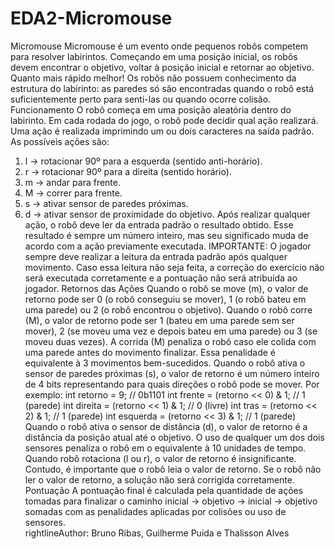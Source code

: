# EDA2-Micromouse

Micromouse
Micromouse é um evento onde pequenos robôs competem para resolver labirintos. Começando em uma posição inicial, os
robôs devem encontrar o objetivo, voltar à posição inicial e retornar ao objetivo. Quanto mais rápido melhor!
Os robôs não possuem conhecimento da estrutura do labirinto: as paredes só são encontradas quando o robô está
suficientemente perto para senti-las ou quando ocorre colisão.
Funcionamento
O robô começa em uma posição aleatória dentro do labirinto. Em cada rodada do jogo, o robô pode decidir qual ação
realizará. Uma ação é realizada imprimindo um ou dois caracteres na saída padrão. As possíveis ações são:
1. l → rotacionar 90º para a esquerda (sentido anti-horário).
2. r → rotacionar 90º para a direita (sentido horário).
3. m → andar para frente.
4. M → correr para frente.
5. s → ativar sensor de paredes próximas.
6. d → ativar sensor de proximidade do objetivo.
Após realizar qualquer ação, o robô deve ler da entrada padrão o resultado obtido. Esse resultado é sempre um número
inteiro, mas seu significado muda de acordo com a ação previamente executada.
IMPORTANTE: O jogador sempre deve realizar a leitura da entrada padrão após qualquer movimento. Caso essa
leitura não seja feita, a correção do exercício não será executada corretamente e a pontuação não será atribuída ao jogador.
Retornos das Ações
Quando o robô se move (m), o valor de retorno pode ser 0 (o robô conseguiu se mover), 1 (o robô bateu em uma parede)
ou 2 (o robô encontrou o objetivo).
Quando o robô corre (M), o valor de retorno pode ser 1 (bateu em uma parede sem ser mover), 2 (se moveu uma vez e
depois bateu em uma parede) ou 3 (se moveu duas vezes).
A corrida (M) penaliza o robô caso ele colida com uma parede antes do movimento finalizar. Essa penalidade é equivalente
à 3 movimentos bem-sucedidos.
Quando o robô ativa o sensor de paredes próximas (s), o valor de retorno é um número inteiro de 4 bits representando
para quais direções o robô pode se mover. Por exemplo:
int retorno = 9; // 0b1101
int frente = (retorno << 0) & 1; // 1 (parede)
int direita = (retorno << 1) & 1; // 0 (livre)
int tras = (retorno << 2) & 1; // 1 (parede)
int esquerda = (retorno << 3) & 1; // 1 (parede)
Quando o robô ativa o sensor de distância (d), o valor de retorno é a distância da posição atual até o objetivo.
O uso de qualquer um dos dois sensores penaliza o robô em o equivalente à 10 unidades de tempo.
Quando robô rotaciona (l ou r), o valor de retorno é insignificante. Contudo, é importante que o robô leia o valor
de retorno. Se o robô não ler o valor de retorno, a solução não será corrigida corretamente.
Pontuação
A pontuação final é calculada pela quantidade de ações tomadas para finalizar o caminho inicial → objetivo → inicial →
objetivo somadas com as penalidades aplicadas por colisões ou uso de sensores.
\
rightlineAuthor: Bruno Ribas, Guilherme Puida e Thalisson Alves

